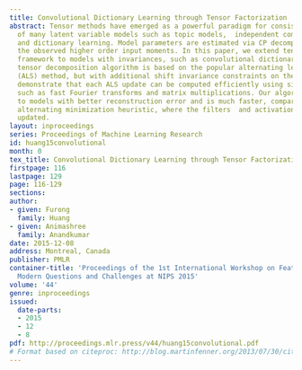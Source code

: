 ```yaml
---
title: Convolutional Dictionary Learning through Tensor Factorization
abstract: Tensor methods have emerged as a powerful paradigm for consistent learning
  of many latent variable models such as topic models,  independent component analysis
  and dictionary learning. Model parameters are estimated via CP decomposition of
  the observed higher order input moments. In this paper, we extend tensor decomposition
  framework to models with invariances, such as convolutional dictionary models.    Our
  tensor decomposition algorithm is based on the popular alternating least squares
  (ALS) method, but with additional shift invariance constraints on the factors. We
  demonstrate that each ALS update can be computed efficiently using simple operations
  such as fast Fourier transforms and matrix multiplications. Our algorithm converges
  to models with better reconstruction error and is much faster, compared to the popular
  alternating minimization heuristic, where the filters  and activation maps are alternately
  updated.
layout: inproceedings
series: Proceedings of Machine Learning Research
id: huang15convolutional
month: 0
tex_title: Convolutional Dictionary Learning through Tensor Factorization
firstpage: 116
lastpage: 129
page: 116-129
sections: 
author:
- given: Furong
  family: Huang
- given: Animashree
  family: Anandkumar
date: 2015-12-08
address: Montreal, Canada
publisher: PMLR
container-title: 'Proceedings of the 1st International Workshop on Feature Extraction:
  Modern Questions and Challenges at NIPS 2015'
volume: '44'
genre: inproceedings
issued:
  date-parts:
  - 2015
  - 12
  - 8
pdf: http://proceedings.mlr.press/v44/huang15convolutional.pdf
# Format based on citeproc: http://blog.martinfenner.org/2013/07/30/citeproc-yaml-for-bibliographies/
---
```

